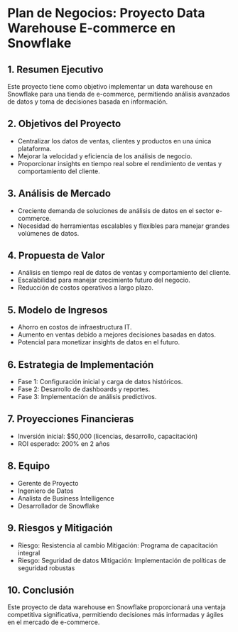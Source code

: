 # Plan de Negocios: Proyecto Data Warehouse E-commerce en Snowflake

## 1. Resumen Ejecutivo
Este proyecto tiene como objetivo implementar un data warehouse en Snowflake para una tienda de e-commerce, permitiendo análisis avanzados de datos y toma de decisiones basada en información.

## 2. Objetivos del Proyecto
- Centralizar los datos de ventas, clientes y productos en una única plataforma.
- Mejorar la velocidad y eficiencia de los análisis de negocio.
- Proporcionar insights en tiempo real sobre el rendimiento de ventas y comportamiento del cliente.

## 3. Análisis de Mercado
- Creciente demanda de soluciones de análisis de datos en el sector e-commerce.
- Necesidad de herramientas escalables y flexibles para manejar grandes volúmenes de datos.

## 4. Propuesta de Valor
- Análisis en tiempo real de datos de ventas y comportamiento del cliente.
- Escalabilidad para manejar crecimiento futuro del negocio.
- Reducción de costos operativos a largo plazo.

## 5. Modelo de Ingresos
- Ahorro en costos de infraestructura IT.
- Aumento en ventas debido a mejores decisiones basadas en datos.
- Potencial para monetizar insights de datos en el futuro.

## 6. Estrategia de Implementación
- Fase 1: Configuración inicial y carga de datos históricos.
- Fase 2: Desarrollo de dashboards y reportes.
- Fase 3: Implementación de análisis predictivos.

## 7. Proyecciones Financieras
- Inversión inicial: $50,000 (licencias, desarrollo, capacitación)
- ROI esperado: 200% en 2 años

## 8. Equipo
- Gerente de Proyecto
- Ingeniero de Datos
- Analista de Business Intelligence
- Desarrollador de Snowflake

## 9. Riesgos y Mitigación
- Riesgo: Resistencia al cambio
  Mitigación: Programa de capacitación integral
- Riesgo: Seguridad de datos
  Mitigación: Implementación de políticas de seguridad robustas

## 10. Conclusión
Este proyecto de data warehouse en Snowflake proporcionará una ventaja competitiva significativa, permitiendo decisiones más informadas y ágiles en el mercado de e-commerce.
